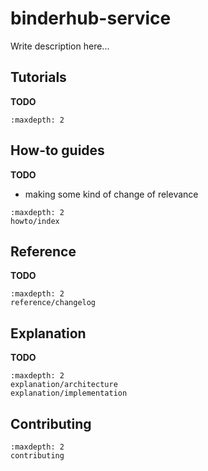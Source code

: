 # binderhub-service

Write description here...

## Tutorials

**TODO**

```{toctree}
:maxdepth: 2
```

## How-to guides

**TODO**

- making some kind of change of relevance

```{toctree}
:maxdepth: 2
howto/index
```

## Reference

**TODO**

```{toctree}
:maxdepth: 2
reference/changelog
```

## Explanation

**TODO**

```{toctree}
:maxdepth: 2
explanation/architecture
explanation/implementation
```

## Contributing

```{toctree}
:maxdepth: 2
contributing
```
